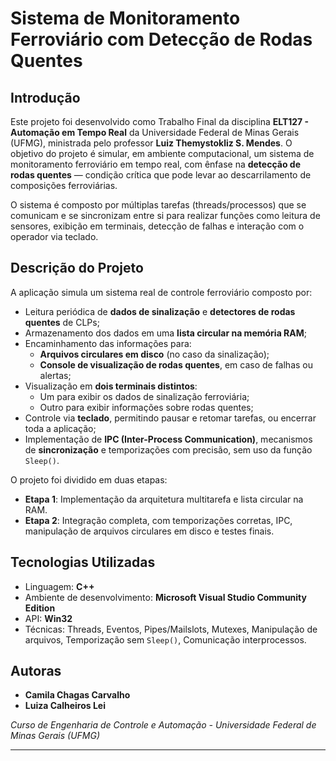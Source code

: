 # Sistema de Monitoramento Ferroviário com Detecção de Rodas Quentes

## Introdução

Este projeto foi desenvolvido como Trabalho Final da disciplina **ELT127 - Automação em Tempo Real** da Universidade Federal de Minas Gerais (UFMG), ministrada pelo professor **Luiz Themystokliz S. Mendes**. O objetivo do projeto é simular, em ambiente computacional, um sistema de monitoramento ferroviário em tempo real, com ênfase na **detecção de rodas quentes** — condição crítica que pode levar ao descarrilamento de composições ferroviárias.

O sistema é composto por múltiplas tarefas (threads/processos) que se comunicam e se sincronizam entre si para realizar funções como leitura de sensores, exibição em terminais, detecção de falhas e interação com o operador via teclado.

## Descrição do Projeto

A aplicação simula um sistema real de controle ferroviário composto por:

- Leitura periódica de **dados de sinalização** e **detectores de rodas quentes** de CLPs;
- Armazenamento dos dados em uma **lista circular na memória RAM**;
- Encaminhamento das informações para:
  - **Arquivos circulares em disco** (no caso da sinalização);
  - **Console de visualização de rodas quentes**, em caso de falhas ou alertas;
- Visualização em **dois terminais distintos**:
  - Um para exibir os dados de sinalização ferroviária;
  - Outro para exibir informações sobre rodas quentes;
- Controle via **teclado**, permitindo pausar e retomar tarefas, ou encerrar toda a aplicação;
- Implementação de **IPC (Inter-Process Communication)**, mecanismos de **sincronização** e temporizações com precisão, sem uso da função `Sleep()`.

O projeto foi dividido em duas etapas:
- **Etapa 1**: Implementação da arquitetura multitarefa e lista circular na RAM.
- **Etapa 2**: Integração completa, com temporizações corretas, IPC, manipulação de arquivos circulares em disco e testes finais.

## Tecnologias Utilizadas

- Linguagem: **C++**
- Ambiente de desenvolvimento: **Microsoft Visual Studio Community Edition**
- API: **Win32**
- Técnicas: Threads, Eventos, Pipes/Mailslots, Mutexes, Manipulação de arquivos, Temporização sem `Sleep()`, Comunicação interprocessos.

## Autoras

- **Camila Chagas Carvalho**
- **Luiza Calheiros Lei**

*Curso de Engenharia de Controle e Automação - Universidade Federal de Minas Gerais (UFMG)*

---

